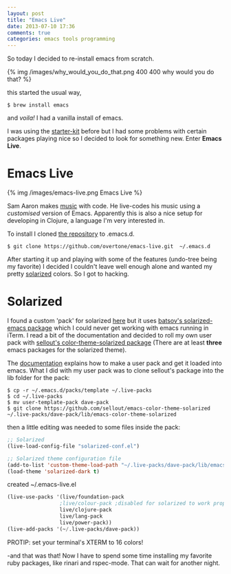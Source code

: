 ```yaml
---
layout: post
title: "Emacs Live"
date: 2013-07-10 17:36
comments: true
categories: emacs tools programming
---
```


So today I decided to re-install emacs from scratch.

{% img /images/why_would_you_do_that.png 400 400 why would you do that? %}

this started the usual way,

```
$ brew install emacs
```
and *voila!* I had a vanilla install of emacs.

I was using the [starter-kit](https://github.com/technomancy/emacs-starter-kit) before
but I had some problems with certain packages playing nice so I decided to look for
something new. Enter **Emacs Live**.

Emacs Live
==========

{% img /images/emacs-live.png Emacs Live %}

Sam Aaron makes [music](https://www.youtube.com/watch?v=bMP-7POtML0) with code. He
live-codes his music using a *customised* version of Emacs. Apparently this is also a
nice setup for developing in Clojure, a language I'm very interested in.

To install I cloned [the repository](https://github.com/overtone/emacs-live)
to .emacs.d.

```
$ git clone https://github.com/overtone/emacs-live.git  ~/.emacs.d
```

After starting it up and playing with some of the features (undo-tree being my favorite)
I decided I couldn't leave well enough alone and wanted my pretty [solarized](http://ethanschoonover.com/solarized) colors. So I got to hacking.

Solarized
=========

I found a custom 'pack' for solarized [here](https://github.com/siancu/solarized-pack) but
it uses [batsov's solarized-emacs package](https://github.com/bbatsov/solarized-emacs) which I could never get working with emacs running in iTerm. I read a bit of the documentation and decided to roll my own user pack with [sellout's color-theme-solarized package](https://github.com/sellout/emacs-color-theme-solarized) (There are at least **three** emacs packages for the solarized theme).

The [documentation](http://overtone.github.io/emacs-live/documentation.html) explains how to
make a user pack and get it loaded into emacs. What I did with my user pack was to clone
sellout's package into the lib folder for the pack:

```
$ cp -r ~/.emacs.d/packs/template ~/.live-packs
$ cd ~/.live-packs
$ mv user-template-pack dave-pack
$ git clone https://github.com/sellout/emacs-color-theme-solarized ~/.live-packs/dave-pack/lib/emacs-color-theme-solarized
```

then a little editing was needed to some files inside the pack:

``` cl ~/.live-packs/dave-pack/init.el
;; Solarized
(live-load-config-file "solarized-conf.el")
```

``` cl ~/.live-packs/dave-pack/config/solarized-conf.el
;; Solarized theme configuration file
(add-to-list 'custom-theme-load-path "~/.live-packs/dave-pack/lib/emacs-color-theme-solarized")
(load-theme 'solarized-dark t)
```

created ~/.emacs-live.el

``` cl ~/.emacs-live.el
(live-use-packs '(live/foundation-pack
                 ;live/colour-pack ;disabled for solarized to work properly
                 live/clojure-pack
                 live/lang-pack
                 live/power-pack))
(live-add-packs '(~/.live-packs/dave-pack))
```

PROTIP: set your terminal's XTERM to 16 colors!

-and that was that! Now I have to spend some time installing my favorite
ruby packages, like rinari and rspec-mode. That can wait for another night.
